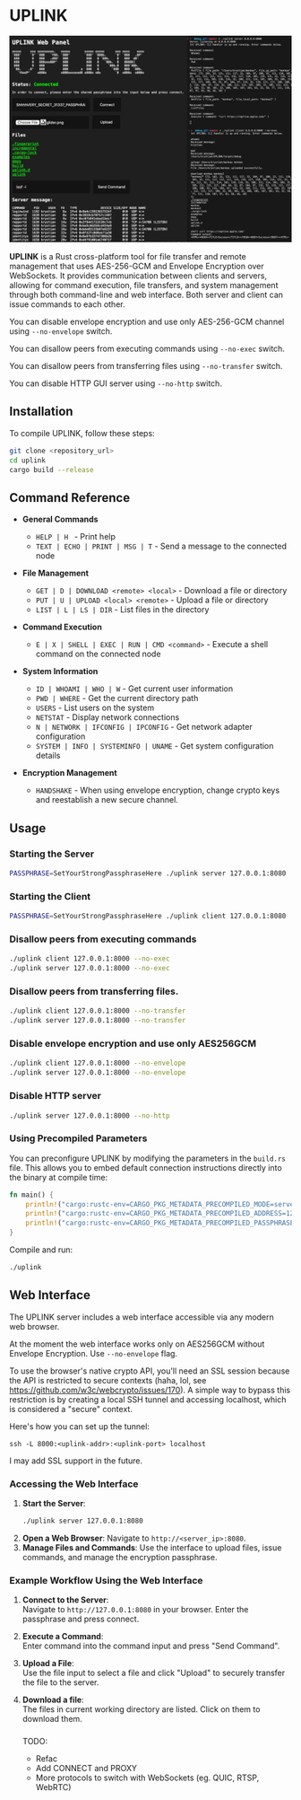 # UPLINK
<img src="https://raw.githubusercontent.com/krystianbajno/krystianbajno/main/img/uplink.png"/>

**UPLINK** is a Rust cross-platform tool for file transfer and remote management that uses AES-256-GCM and Envelope Encryption over WebSockets. It provides communication between clients and servers, allowing for command execution, file transfers, and system management through both command-line and web interface. Both server and client can issue commands to each other.

You can disable envelope encryption and use only AES-256-GCM channel using `--no-envelope` switch.

You can disallow peers from executing commands using `--no-exec` switch.

You can disallow peers from transferring files using `--no-transfer` switch.

You can disable HTTP GUI server using `--no-http` switch.

## Installation

To compile UPLINK, follow these steps:

```bash
git clone <repository_url>
cd uplink
cargo build --release
```

## Command Reference

- **General Commands**
  - `HELP | H ` - Print help
  - `TEXT | ECHO | PRINT | MSG | T` - Send a message to the connected node

- **File Management**
  - `GET | D | DOWNLOAD <remote> <local>` - Download a file or directory
  - `PUT | U | UPLOAD <local> <remote>` - Upload a file or directory
  - `LIST | L | LS | DIR` - List files in the directory

- **Command Execution**
  - `E | X | SHELL | EXEC | RUN | CMD <command>` - Execute a shell command on the connected node

- **System Information**
  - `ID | WHOAMI | WHO | W` - Get current user information
  - `PWD | WHERE` - Get the current directory path
  - `USERS` - List users on the system
  - `NETSTAT` - Display network connections
  - `N | NETWORK | IFCONFIG | IPCONFIG` - Get network adapter configuration
  - `SYSTEM | INFO | SYSTEMINFO | UNAME` - Get system configuration details

- **Encryption Management**
  - `HANDSHAKE` - When using envelope encryption, change crypto keys and reestablish a new secure channel.

## Usage

### Starting the Server

```bash
PASSPHRASE=SetYourStrongPassphraseHere ./uplink server 127.0.0.1:8080
```

### Starting the Client

```bash
PASSPHRASE=SetYourStrongPassphraseHere ./uplink client 127.0.0.1:8080
```

### Disallow peers from executing commands
```bash
./uplink client 127.0.0.1:8000 --no-exec
./uplink server 127.0.0.1:8000 --no-exec
```

### Disallow peers from transferring files.
```bash
./uplink client 127.0.0.1:8000 --no-transfer
./uplink server 127.0.0.1:8000 --no-transfer
```

### Disable envelope encryption and use only AES256GCM
```bash
./uplink client 127.0.0.1:8000 --no-envelope
./uplink server 127.0.0.1:8000 --no-envelope
```

### Disable HTTP server
```bash
./uplink server 127.0.0.1:8000 --no-http
```

### Using Precompiled Parameters

You can preconfigure UPLINK by modifying the parameters in the `build.rs` file. This allows you to embed default connection instructions directly into the binary at compile time:

```rust
fn main() {
    println!("cargo:rustc-env=CARGO_PKG_METADATA_PRECOMPILED_MODE=server");
    println!("cargo:rustc-env=CARGO_PKG_METADATA_PRECOMPILED_ADDRESS=127.0.0.1:8080");
    println!("cargo:rustc-env=CARGO_PKG_METADATA_PRECOMPILED_PASSPHRASE=my_precompiled_passphrase");
}
```

Compile and run:

```bash
./uplink
```

## Web Interface

The UPLINK server includes a web interface accessible via any modern web browser.

At the moment the web interface works only on AES256GCM without Envelope Encryption. Use `--no-envelope` flag.

To use the browser's native crypto API, you'll need an SSL session because the API is restricted to secure contexts (haha, lol, see https://github.com/w3c/webcrypto/issues/170). A simple way to bypass this restriction is by creating a local SSH tunnel and accessing localhost, which is considered a "secure" context.

Here's how you can set up the tunnel:
```
ssh -L 8000:<uplink-addr>:<uplink-port> localhost
```

I may add SSL support in the future.

### Accessing the Web Interface

1. **Start the Server**:
   ```bash
   ./uplink server 127.0.0.1:8080
   ```
2. **Open a Web Browser**:
   Navigate to `http://<server_ip>:8080`.
3. **Manage Files and Commands**:
   Use the interface to upload files, issue commands, and manage the encryption passphrase.

### Example Workflow Using the Web Interface

1. **Connect to the Server**:  
   Navigate to `http://127.0.0.1:8080` in your browser. Enter the passphrase and press connect.
2. **Execute a Command**:  
   Enter command into the command input and press "Send Command".
3. **Upload a File**:  
   Use the file input to select a file and click "Upload" to securely transfer the file to the server.
4. **Download a file**:  
   The files in current working directory are listed. Click on them to download them.

   ### 
   TODO:
   - Refac
   - Add CONNECT and PROXY
   - More protocols to switch with WebSockets (eg. QUIC, RTSP, WebRTC)